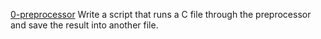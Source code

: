 [0-preprocessor](./0-preprocessor) Write a script that runs a C file through the preprocessor and save the result into another file.
